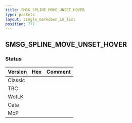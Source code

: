 ```yaml
---
title: SMSG_SPLINE_MOVE_UNSET_HOVER
type: packets
layout: single_markdown_in_list
position: 777
---
```


## SMSG_SPLINE_MOVE_UNSET_HOVER

### Status

Version | Hex | Comment
---------- | ---------- | ---------- 
Classic |  |  
TBC |  |  
WotLK |  |  
Cata |  |  
MoP |  |  